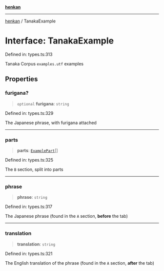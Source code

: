 [**henkan**](../README.md)

***

[henkan](../README.md) / TanakaExample

# Interface: TanakaExample

Defined in: types.ts:313

Tanaka Corpus `examples.utf` examples

## Properties

### furigana?

> `optional` **furigana**: `string`

Defined in: types.ts:329

The Japanese phrase, with furigana attached

***

### parts

> **parts**: [`ExamplePart`](ExamplePart.md)[]

Defined in: types.ts:325

The `B` section, split into parts

***

### phrase

> **phrase**: `string`

Defined in: types.ts:317

The Japanese phrase (found in the `A` section, **before** the tab)

***

### translation

> **translation**: `string`

Defined in: types.ts:321

The English translation of the phrase (found in the `A` section, **after** the tab)
